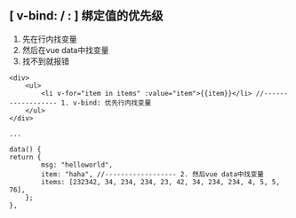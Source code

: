 ## [ v-bind: / : ] 绑定值的优先级

1. 先在行内找变量
2. 然后在vue data中找变量
3. 找不到就报错

```
<div>
    <ul>
    	<li v-for="item in items" :value="item">{{item}}</li> //------------------ 1. v-bind: 优先行内找变量
    </ul>
</div>

...

data() {
return {
        msg: "helloworld",
        item: "haha", //------------------ 2. 然后vue data中找变量
        items: [232342, 34, 234, 234, 23, 42, 34, 234, 234, 4, 5, 5, 76],
    };
},
```


